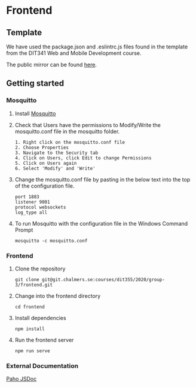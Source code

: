 # Frontend

## Template
We have used the package.json and .eslintrc.js files found in the template from the DIT341 Web and Mobile Development course. 

The public mirror can be found [here](https://github.com/dit341/group-00-web).

## Getting started

### Mosquitto

1. Install [Mosquitto](https://mosquitto.org/)

2. Check that Users have the permissions to Modify/Write the mosquitto.conf file in the mosquitto folder.
   ```
   1. Right click on the mosquitto.conf file
   2. Choose Properties
   3. Navigate to the Security tab
   4. Click on Users, click Edit to change Permissions
   5. Click on Users again
   6. Select 'Modify' and 'Write'

3. Change the mosquitto.conf file by pasting in the below text into the top of the configuration file.

    ```
    port 1883
    listener 9001
    protocol websockets
    log_type all

4. To run Mosquitto with the configuration file in the Windows Command Prompt

    `mosquitto -c mosquitto.conf`

### Frontend

1. Clone the repository

    `git clone git@git.chalmers.se:courses/dit355/2020/group-3/frontend.git`

2. Change into the frontend directory

    `cd frontend`

3. Install dependencies

    `npm install`

4. Run the frontend server
 
    `npm run serve`

### External Documentation
[Paho JSDoc](https://www.eclipse.org/paho/files/jsdoc/index.html) 


